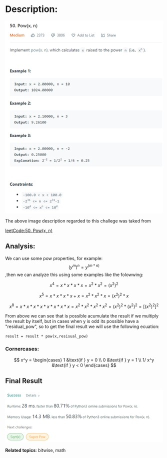 # Description:

![challenge image from: {challenge page}.com](challenge.png)

The above image description regarded to this challege was taked from

[leetCode:50. Pow(x, n)](https://leetcode.com/problems/powx-n/)

## Analysis:

We can use some pow properties, for example:
$$(y ^ m) ^ n = y^(m * n) $$
,then we can analyze this using some examples like the folowwing:

$$
x ^ 4 = x*x*x*x = x^2 * x^2 = (x^2)^2
$$

$$
x ^ 5 = x*x*x*x+x = x^2 * x^2 * x = (x^2)^2 *x
$$

$$
x ^ 8 = x*x*x*x*x*x*x*x = x^2 * x^2 * x^2 * x^2 = (x^2)^2 * (x^2)^2 = [(x^2)^2]^2
$$

From above we can see that is possible acumulate the result if we multiply the result by
itself, but in cases when y is odd its possible have a "residual_pow", so to get the final result we will use the following ecuation:

```
result = result * pow(x,resisual_pow)
```

### Cornercases:

$$
	x^y = \begin{cases}
   1 &\text{if } y = 0 \\
   0 &\text{if } y = 1 \\
   1/ x^y &\text{if } y < 0
\end{cases}
$$

## Final Result

![final result: leetcode.com](summary_image.png)

**Related topics**: bitwise, math
